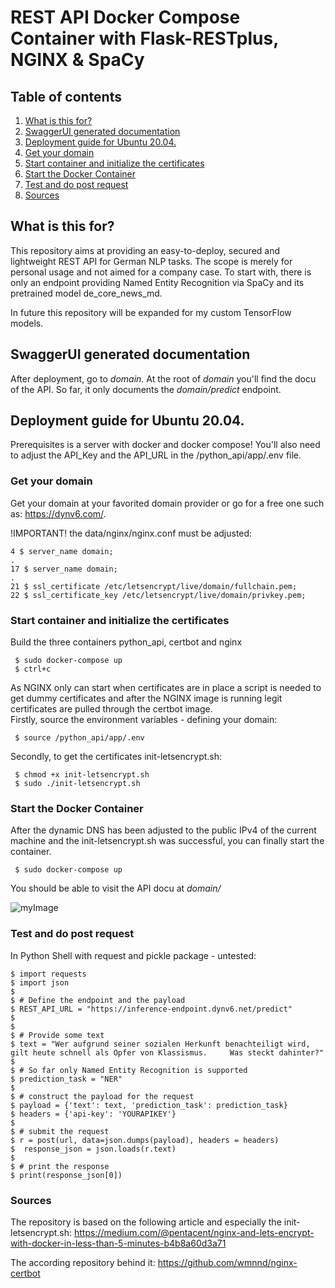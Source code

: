 REST API Docker Compose Container with Flask-RESTplus, NGINX & SpaCy
=========

## Table of contents
1. [What is this for?](#what-is-this-for) 
2. [SwaggerUI generated documentation](#swaggerui-generated-documentation)
3. [Deployment guide for Ubuntu 20.04.](#deployment-guide-for-ubuntu-20.04.)
4. [Get your domain](#get-your-domain)
5. [Start container and initialize the certificates](#start-container-and-initialize-the-certificates)
6. [Start the Docker Container](#start-the-docker-container)
7. [Test and do post request](#test-and-do-post-request)
8. [Sources](#sources)

## What is this for?
This repository aims at providing an easy-to-deploy, secured and lightweight REST API for German NLP tasks. 
The scope is merely for personal usage and not aimed for a company case. To start with,
there is only an endpoint providing Named Entity Recognition via SpaCy and its pretrained model de_core_news_md. 

In future this repository will be expanded for my custom TensorFlow models. 

## SwaggerUI generated documentation 

After deployment, go to _domain_. At the root of _domain_ you'll find the docu of the API. So far,
it only documents the _domain/predict_ endpoint. 



## Deployment guide for Ubuntu 20.04.


Prerequisites is a server with docker and docker compose! You'll also need to adjust 
the API_Key and the API_URL in the /python_api/app/.env file.

### Get your domain

Get your domain at your favorited domain provider or go for a free one such as: https://dynv6.com/.


!IMPORTANT! the data/nginx/nginx.conf must be adjusted:
    
    4 $ server_name domain;
    .
    17 $ server_name domain;
    .
    21 $ ssl_certificate /etc/letsencrypt/live/domain/fullchain.pem;
    22 $ ssl_certificate_key /etc/letsencrypt/live/domain/privkey.pem;



### Start container and initialize the certificates

Build the three containers python_api, certbot and nginx

     $ sudo docker-compose up
     $ ctrl+c

As NGINX only can start when certificates are in place a script is needed to get 
dummy certificates and after the NGINX image is running legit certificates are pulled
through the certbot image.  
Firstly, source the environment variables - defining your domain:

     $ source /python_api/app/.env

Secondly, to get the certificates init-letsencrypt.sh:

     $ chmod +x init-letsencrypt.sh
     $ sudo ./init-letsencrypt.sh


### Start the Docker Container
After the dynamic DNS has been adjusted to the public IPv4 of the current machine 
and the init-letsencrypt.sh was successful, you can finally start the container.

     $ sudo docker-compose up
     
You should be able to visit the API docu at _domain/_
     
![myImage](https://media.giphy.com/media/ely3apij36BJhoZ234/giphy-downsized.gif)
 
### Test and do post request 
In Python Shell with request and pickle package - untested:

    $ import requests
    $ import json
    $
    $ # Define the endpoint and the payload
    $ REST_API_URL = "https://inference-endpoint.dynv6.net/predict"
    $
    $
    $ # Provide some text
    $ text = "Wer aufgrund seiner sozialen Herkunft benachteiligt wird, gilt heute schnell als Opfer von Klassismus.     Was steckt dahinter?"
    $
    $ # So far only Named Entity Recognition is supported
    $ prediction_task = "NER"
    $ 
    $ # construct the payload for the request
    $ payload = {'text': text, 'prediction_task': prediction_task}
    $ headers = {'api-key': 'YOURAPIKEY'}
    $
    $ # submit the request
    $ r = post(url, data=json.dumps(payload), headers = headers)
    $  response_json = json.loads(r.text)
    $ 
    $ # print the response
    $ print(response_json[0])
    
    


### Sources
The repository is based on the following article and especially the init-letsencrypt.sh: 
https://medium.com/@pentacent/nginx-and-lets-encrypt-with-docker-in-less-than-5-minutes-b4b8a60d3a71

The according repository behind it: https://github.com/wmnnd/nginx-certbot
